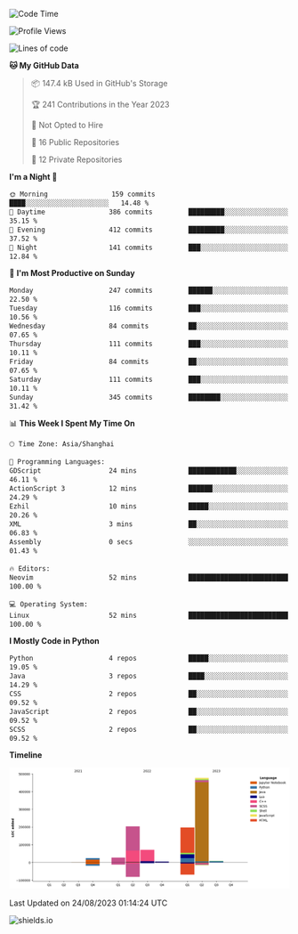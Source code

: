 <!--START_SECTION:waka-->
![Code Time](http://img.shields.io/badge/Code%20Time-324%20hrs%2022%20mins-blue)

![Profile Views](http://img.shields.io/badge/Profile%20Views-0-blue)

![Lines of code](https://img.shields.io/badge/From%20Hello%20World%20I%27ve%20Written-1.0%20million%20lines%20of%20code-blue)

**🐱 My GitHub Data** 

> 📦 147.4 kB Used in GitHub's Storage 
 > 
> 🏆 241 Contributions in the Year 2023
 > 
> 🚫 Not Opted to Hire
 > 
> 📜 16 Public Repositories 
 > 
> 🔑 12 Private Repositories 
 > 
**I'm a Night 🦉** 

```text
🌞 Morning                159 commits         ████░░░░░░░░░░░░░░░░░░░░░   14.48 % 
🌆 Daytime                386 commits         █████████░░░░░░░░░░░░░░░░   35.15 % 
🌃 Evening                412 commits         █████████░░░░░░░░░░░░░░░░   37.52 % 
🌙 Night                  141 commits         ███░░░░░░░░░░░░░░░░░░░░░░   12.84 % 
```
📅 **I'm Most Productive on Sunday** 

```text
Monday                   247 commits         ██████░░░░░░░░░░░░░░░░░░░   22.50 % 
Tuesday                  116 commits         ███░░░░░░░░░░░░░░░░░░░░░░   10.56 % 
Wednesday                84 commits          ██░░░░░░░░░░░░░░░░░░░░░░░   07.65 % 
Thursday                 111 commits         ███░░░░░░░░░░░░░░░░░░░░░░   10.11 % 
Friday                   84 commits          ██░░░░░░░░░░░░░░░░░░░░░░░   07.65 % 
Saturday                 111 commits         ███░░░░░░░░░░░░░░░░░░░░░░   10.11 % 
Sunday                   345 commits         ████████░░░░░░░░░░░░░░░░░   31.42 % 
```


📊 **This Week I Spent My Time On** 

```text
🕑︎ Time Zone: Asia/Shanghai

💬 Programming Languages: 
GDScript                 24 mins             ████████████░░░░░░░░░░░░░   46.11 % 
ActionScript 3           12 mins             ██████░░░░░░░░░░░░░░░░░░░   24.29 % 
Ezhil                    10 mins             █████░░░░░░░░░░░░░░░░░░░░   20.26 % 
XML                      3 mins              ██░░░░░░░░░░░░░░░░░░░░░░░   06.83 % 
Assembly                 0 secs              ░░░░░░░░░░░░░░░░░░░░░░░░░   01.43 % 

🔥 Editors: 
Neovim                   52 mins             █████████████████████████   100.00 % 

💻 Operating System: 
Linux                    52 mins             █████████████████████████   100.00 % 
```

**I Mostly Code in Python** 

```text
Python                   4 repos             █████░░░░░░░░░░░░░░░░░░░░   19.05 % 
Java                     3 repos             ████░░░░░░░░░░░░░░░░░░░░░   14.29 % 
CSS                      2 repos             ██░░░░░░░░░░░░░░░░░░░░░░░   09.52 % 
JavaScript               2 repos             ██░░░░░░░░░░░░░░░░░░░░░░░   09.52 % 
SCSS                     2 repos             ██░░░░░░░░░░░░░░░░░░░░░░░   09.52 % 
```



**Timeline**

![Lines of Code chart](https://raw.githubusercontent.com/kopp4/kopp4/main/assets/bar_graph.png)


 Last Updated on 24/08/2023 01:14:24 UTC
<!--END_SECTION:waka-->
![shields.io](https://img.shields.io/github/commit-activity/w/kopp4/kopp4?color=g&label=abusing%20bot&style=flat-square)
